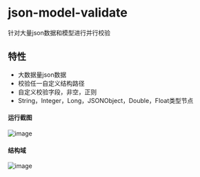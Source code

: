 # json-model-validate
针对大量json数据和模型进行并行校验

## 特性
- 大数据量json数据
- 校验任一自定义结构路径
- 自定义校验字段，非空，正则
- String，Integer，Long，JSONObject，Double，Float类型节点


#### 运行截图
![image](https://user-images.githubusercontent.com/58840171/145678401-11bcc9d4-988f-4725-86d2-6176847d0355.png)
#### 结构域
![image](https://user-images.githubusercontent.com/58840171/145678908-a6dac500-865f-4d06-9a6e-10f72b285bb5.png)

